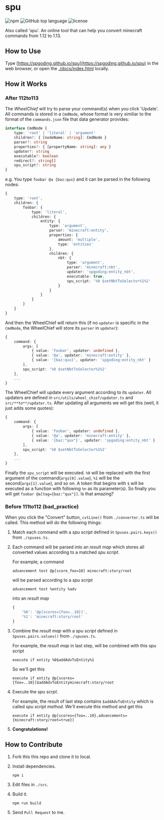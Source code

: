 # spu

![npm](https://img.shields.io/npm/v/npm.svg)
![GitHub top language](https://img.shields.io/github/languages/top/CommandBlockLogic/spu.svg)
![license](https://img.shields.io/github/license/CommandBlockLogic/spu.svg)

Also called 'spu'. An online tool that can help you convert minecraft commands from 1.12 to 1.13.

## How to Use

Type [https://spgoding.github.io/spu](https://spgoding.github.io/spu) in the web browser, or open the [./docs/index.html](https://github.com/CommandBlockLogic/spu/blob/master/docs/index.html) locally.

## How it Works

### After 112to113

The *WheelChief* will try to parse your command(s) when you click 'Update'. All commands is stored in a `CmdNode`, whose format is very similiar to the format of the `commands.json` file that data generator provides:

```TypeScript
interface CmdNode {
    type: 'root' | 'literal' | 'argument'
    children?: { [nodeName: string]: CmdNode }
    parser?: string
    properties?: { [propertyName: string]: any }
    updater?: string
    executable?: boolean
    redirect?: string[]
    spu_script?: string
}
```

e.g. You type `foobar @a {baz:qux}` and it can be parsed in the following nodes:

```TypeScript
{
    type: 'root',
    children: {
        foobar: {
            type: 'literal',
            children: {
                entity: {
                    type: 'argument',
                    parser: 'minecraft:entity',
                    properties: {
                        amount: 'multiple',
                        type: 'entities'
                    },
                    children: {
                        nbt: {
                            type: 'argument',
                            parser: 'minecraft:nbt',
                            updater: 'spgoding:entity_nbt',
                            executable: true,
                            spu_script: '%0 $setNbtToSelector%1%2'
                        }
                    }
                }
            }
        }
    }
}
```

And then the WheelChief will return this (if no `updater` is specific in the `CmdNode`, the WheelChief will store its `parser` in `updater`):

```TypeScript
{
    command: {
        args: [
            { value: 'foobar', updater: undefined }, 
            { value: '@a', updater: 'minecraft:entity' }, 
            { value: '{baz:qux}', updater: 'spgoding:entity_nbt' }
        ],
        spu_script: '%0 $setNbtToSelector%1%2'
    },
    ...
}
```

The WheelChief will update every argument according to its `updater`. All updaters are defined in `src/utils/wheel_chief/updater.ts` and `src/**to**/updater.ts`. After updating all arguments we will get this (well, it just adds some quotes):


```TypeScript
{
    command: {
        args: [
            { value: 'foobar', updater: undefined }, 
            { value: '@a', updater: 'minecraft:entity' }, 
            { value: '{baz:"qux"}', updater: 'spgoding:entity_nbt' }
        ],
        spu_script: '%0 $setNbtToSelector%1%2'
    },
    ...
}
```

Finally the `spu_script` will be executed. `%0` will be replaced with the first argument of the command(`args[0].value`), `%1` will be the second(`args[1].value`), and so on. A token that begins with `$` will be executed as a function with following `%n` as its parameter(s). So finally you will get `foobar @a[tag={baz:"qux"}]`. Is that amazing?

### Before 111to112 (bad_practice)

When you click the "Convert" button, `cvtLine()` from `./converter.ts` will be called. This method will do the following things:

1.  Match each command with a _spu script_ defined in `Spuses.pairs.keys()` from `./spuses.ts`.

2.  Each command will be parsed into an _result map_ which stores all converted values according to a matched _spu script_.

    For example, a command

    ```
    advancement test @p[score_foo=10] minecraft:story/root
    ```

    will be parsed according to a _spu script_

    ```
    advancement test %entity %adv
    ```

    into an _result map_

    ```TypeScript
    {
        '%0': '@p[scores={foo=..10}]',
        '%1': 'minecraft:story/root'
    }
    ```

3.  Combine the _result map_ with a _spu script_ defined in `Spuses.pairs.values()` from `./spuses.ts`.

    For example, the _result map_ in last step, will be combined with this spu script

    ```
    execute if entity %0$addAdvToEntity%1
    ```

    So we'll get this

    ```
    execute if entity @p[scores={foo=..10}]$addAdvToEntityminecraft:story/root
    ```

4.  Execute the _spu scrpt_.

    For example, the result of last step contains `$addAdvToEntity` which is called _spu script method_. We'll execute this method and get this

    ```
    execute if entity @p[scores={foo=..10},advancements={minecraft:story/root=true}]
    ```

5.  **Congratulations!**

## How to Contribute

1.  Fork this this repo and clone it to local.

2.  Install dependencies.

    `npm i`

3.  Edit files in `./src`.

4.  Build it.

    `npm run build`

5.  Send `Pull Request` to me.
